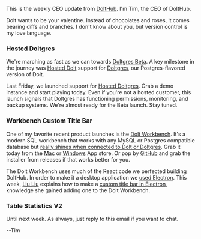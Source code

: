 This is the weekly CEO update from [DoltHub](https://www.dolthub.com/). I'm Tim, the CEO of DoltHub. 

Dolt wants to be your valentine. Instead of chocolates and roses, it comes bearing diffs and branches. I don't know about you, but version control is my love language.

### Hosted Doltgres

We're marching as fast as we can towards [Doltgres Beta](https://www.dolthub.com/blog/2024-08-06-doltgres-beta/). A key milestone in the journey was [Hosted Dolt](https://hosted.doltdb.com) support for [Doltgres](https://github.com/dolthub/doltgresql), our Postgres-flavored version of Dolt. 

Last Friday, we launched support for [Hosted Doltgres](https://www.dolthub.com/blog/2025-02-07-hosted-doltgres/). Grab a demo instance and start playing today. Even if you're not a hosted customer, this launch signals that Doltgres has functioning permissions, monitoring, and backup systems. We're almost ready for the Beta launch. Stay tuned.

### Workbench Custom Title Bar

One of my favorite recent product launches is the [Dolt Workbench](https://github.com/dolthub/dolt-workbench). It's a modern SQL workbench that works with any MySQL or Postgres compatible database but [really shines when connected to Dolt or Doltgres](https://www.dolthub.com/blog/2024-12-02-workbench-better-with-version-control/). Grab it today from the [Mac](https://apps.apple.com/us/app/dolt-workbench/id6720702995?mt=12) or [Windows](https://apps.microsoft.com/detail/9nq8lqph9vvh?hl=en-us&gl=US) App store. Or pop by [GitHub](https://github.com/dolthub/dolt-workbench) and grab the installer from releases if that works better for you. 

The Dolt Workbench uses much of the React code we perfected building DoltHub. In order to make it a desktop application we [used Electron](https://www.dolthub.com/blog/2024-09-11-building-an-electron-app-with-nextjs/). This week, [Liu Liu](https://www.dolthub.com/team#liuliu) explains how to make a [custom title bar in Electron](https://www.dolthub.com/blog/2025-02-11-building-a-custom-title-bar-in-electron/), knowledge she gained adding one to the Dolt Workbench.

### Table Statistics V2



Until next week. As always, just reply to this email if you want to chat.

--Tim